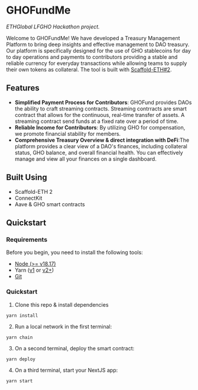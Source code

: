 # GHOFundMe 

*ETHGlobal LFGHO Hackathon project.*

Welcome to GHOFundMe! We have developed a Treasury Management Platform to bring deep insights and effective management to DAO treasury. Our platform is specifically designed for the use of GHO stablecoins for day to day operations and payments to contributors providing a stable and reliable currency for everyday transactions while allowing teams to supply their own tokens as collateral. The tool is built with [Scaffold-ETH#2](https://github.com/scaffold-eth/scaffold-eth-2). 

## Features

- **Simplified Payment Process for Contributors**: GHOFund provides DAOs the ability to craft streaming contracts. Streaming contrracts are smart contract that allows for the continuous, real-time transfer of assets. A streaming contract send funds at a fixed rate over a period of time.
- **Reliable Income for Contributors**: By utilizing GHO for compensation, we promote financial stability for members.
- **Comprehensive Treasury Overview & direct integration with DeFi**:The platform provides a clear view of a DAO's finances, including collateral status, GHO balance, and overall financial health. You can effectively manage and view all your finances on a single dashboard. 

## Built Using
- Scaffold-ETH 2
- ConnectKit 
- Aave & GHO smart contracts

## Quickstart

### Requirements

Before you begin, you need to install the following tools:

- [Node (>= v18.17)](https://nodejs.org/en/download/)
- Yarn ([v1](https://classic.yarnpkg.com/en/docs/install/) or [v2+](https://yarnpkg.com/getting-started/install))
- [Git](https://git-scm.com/downloads)

### Quickstart

1. Clone this repo & install dependencies

```
yarn install
```

2. Run a local network in the first terminal:

```
yarn chain
```

3. On a second terminal, deploy the smart contract:

```
yarn deploy
```

4. On a third terminal, start your NextJS app:

```
yarn start
```
